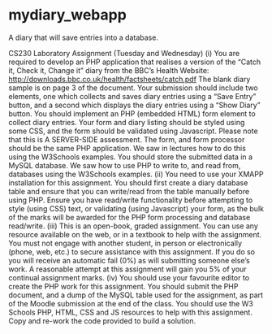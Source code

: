 # mydiary_webapp
A diary that will save entries into a database.

CS230 Laboratory Assignment (Tuesday and Wednesday)
(i) You are required to develop an PHP application that realises a version of the “Catch it, Check it, Change it” diary from the BBC’s Health Website:
http://downloads.bbc.co.uk/health/factsheets/catch.pdf
The blank diary sample is on page 3 of the document. Your submission should include two elements, one which collects and saves diary entries using a “Save Entry” button, and a second which displays the diary entries using a “Show Diary” button.
You should implement an PHP (embedded HTML) form element to collect diary entries. Your form and diary listing should be styled using some CSS, and the form should be validated using Javascript. Please note that this is A SERVER-SIDE assessment. The form, and form processor should be the same PHP application. We saw in lectures how to do this using the W3Schools examples.
You should store the submitted data in a MySQL database. We saw how to use PHP to write to, and read from, databases using the W3Schools examples.
(ii) You need to use your XMAPP installation for this assignment. You should first create a diary database table and ensure that you can write/read from the table manually before using PHP. Ensure you have read/write functionality before attempting to style (using CSS) text, or validating (using Javascript) your form, as the bulk of the marks will be awarded for the PHP form processing and database read/write.
(iii) This is an open-book, graded assignment. You can use any resource available on the web, or in a textbook to help with the assignment. You must not engage with another student, in person or electronically (phone, web, etc.) to secure assistance with this assignment. If you do so you will receive an automatic fail (0%) as will submitting someone else’s work. A reasonable attempt at this assignment will gain you 5% of your continual assignment marks.
(iv) You should use your favourite editor to create the PHP work for this assignment. You should submit the PHP document, and a dump of the MySQL table used for the assignment, as part of the Moodle submission at the end of the class. You should use the W3 Schools PHP, HTML, CSS and JS resources to help with this assignment. Copy and re-work the code provided to build a solution.
